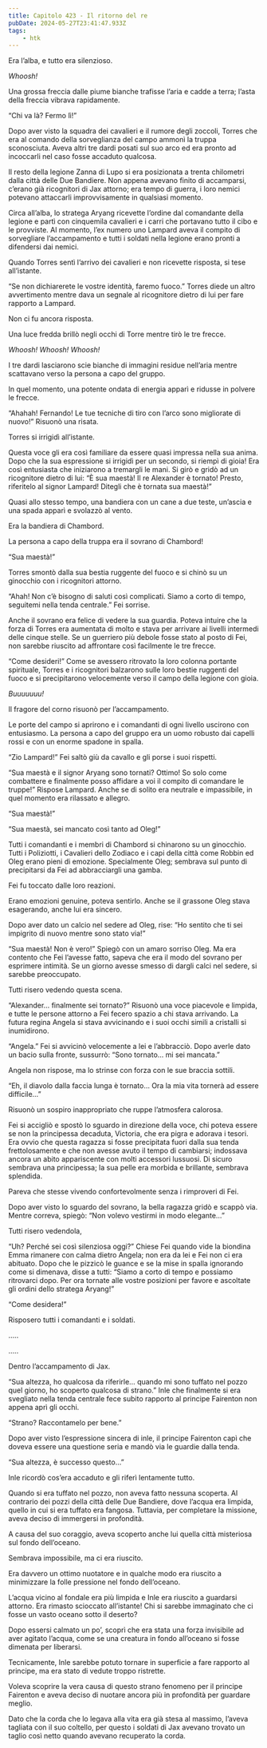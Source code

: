 ```yaml
---
title: Capitolo 423 - Il ritorno del re
pubDate: 2024-05-27T23:41:47.933Z
tags:
    - htk
---
```


Era l’alba, e tutto era silenzioso.

<em>Whoosh!</em>

Una grossa freccia dalle piume bianche trafisse l’aria e cadde a terra; l’asta della freccia vibrava rapidamente.

“Chi va là? Fermo lì!”

Dopo aver visto la squadra dei cavalieri e il rumore degli zoccoli, Torres che era al comando della sorveglianza del campo ammonì la truppa sconosciuta. Aveva altri tre dardi posati sul suo arco ed era pronto ad incoccarli nel caso fosse accaduto qualcosa.

Il resto della legione Zanna di Lupo si era posizionata a trenta chilometri dalla città delle Due Bandiere. Non appena avevano finito di accamparsi, c’erano già ricognitori di Jax attorno; era tempo di guerra, i loro nemici potevano attaccarli improvvisamente in qualsiasi momento.

Circa all’alba, lo stratega Aryang ricevette l’ordine dal comandante della legione e partì con cinquemila cavalieri e i carri che portavano tutto il cibo e le provviste. Al momento, l’ex numero uno Lampard aveva il compito di sorvegliare l’accampamento e tutti i soldati nella legione erano pronti a difendersi dai nemici.

Quando Torres sentì l’arrivo dei cavalieri e non ricevette risposta, si tese all’istante.

“Se non dichiarerete le vostre identità, faremo fuoco.” Torres diede un altro avvertimento mentre dava un segnale al ricognitore dietro di lui per fare rapporto a Lampard.

Non ci fu ancora risposta.

Una luce fredda brillò negli occhi di Torre mentre tirò le tre frecce.

<em>Whoosh! Whoosh! Whoosh!</em>

I tre dardi lasciarono scie bianche di immagini residue nell’aria mentre scattavano verso la persona a capo del gruppo.

In quel momento, una potente ondata di energia apparì e ridusse in polvere le frecce.

“Ahahah! Fernando! Le tue tecniche di tiro con l’arco sono migliorate di nuovo!” Risuonò una risata.

Torres si irrigidì all’istante.

Questa voce gli era così familiare da essere quasi impressa nella sua anima. Dopo che la sua espressione si irrigidì per un secondo, si riempì di gioia! Era così entusiasta che iniziarono a tremargli le mani. Si girò e gridò ad un ricognitore dietro di lui: “È sua maestà! Il re Alexander è tornato! Presto, riferitelo al signor Lampard! Ditegli che è tornata sua maestà!”

Quasi allo stesso tempo, una bandiera con un cane a due teste, un’ascia e una spada apparì e svolazzò al vento.

Era la bandiera di Chambord.

La persona a capo della truppa era il sovrano di Chambord!

“Sua maestà!”

Torres smontò dalla sua bestia ruggente del fuoco e si chinò su un ginocchio con i ricognitori attorno.

“Ahah! Non c’è bisogno di saluti così complicati. Siamo a corto di tempo, seguitemi nella tenda centrale.” Fei sorrise.

Anche il sovrano era felice di vedere la sua guardia. Poteva intuire che la forza di Torres era aumentata di molto e stava per arrivare ai livelli intermedi delle cinque stelle. Se un guerriero più debole fosse stato al posto di Fei, non sarebbe riuscito ad affrontare così facilmente le tre frecce.

“Come desideri!” Come se avessero ritrovato la loro colonna portante spirituale, Torres e i ricognitori balzarono sulle loro bestie ruggenti del fuoco e si precipitarono velocemente verso il campo della legione con gioia.

<em>Buuuuuuu!</em>

Il fragore del corno risuonò per l’accampamento.

Le porte del campo si aprirono e i comandanti di ogni livello uscirono con entusiasmo. La persona a capo del gruppo era un uomo robusto dai capelli rossi e con un enorme spadone in spalla.

“Zio Lampard!” Fei saltò giù da cavallo e gli porse i suoi rispetti.

“Sua maestà e il signor Aryang sono tornati? Ottimo! So solo come combattere e finalmente posso affidare a voi il compito di comandare le truppe!” Rispose Lampard. Anche se di solito era neutrale e impassibile, in quel momento era rilassato e allegro.

“Sua maestà!”

“Sua maestà, sei mancato così tanto ad Oleg!”

Tutti i comandanti e i membri di Chambord si chinarono su un ginocchio. Tutti i Poliziotti, i Cavalieri dello Zodiaco e i capi della città come Robbin ed Oleg erano pieni di emozione. Specialmente Oleg; sembrava sul punto di precipitarsi da Fei ad abbracciargli una gamba.

Fei fu toccato dalle loro reazioni.

Erano emozioni genuine, poteva sentirlo. Anche se il grassone Oleg stava esagerando, anche lui era sincero.

Dopo aver dato un calcio nel sedere ad Oleg, rise: “Ho sentito che ti sei impigrito di nuovo mentre sono stato via!”

“Sua maestà! Non è vero!” Spiegò con un amaro sorriso Oleg. Ma era contento che Fei l’avesse fatto, sapeva che era il modo del sovrano per esprimere intimità. Se un giorno avesse smesso di dargli calci nel sedere, si sarebbe preoccupato.

Tutti risero vedendo questa scena.

“Alexander… finalmente sei tornato?” Risuonò una voce piacevole e limpida, e tutte le persone attorno a Fei fecero spazio a chi stava arrivando. La futura regina Angela si stava avvicinando e i suoi occhi simili a cristalli si inumidirono.

“Angela.” Fei si avvicinò velocemente a lei e l’abbracciò. Dopo averle dato un bacio sulla fronte, sussurrò: “Sono tornato… mi sei mancata.”

Angela non rispose, ma lo strinse con forza con le sue braccia sottili.

“Eh, il diavolo dalla faccia lunga è tornato… Ora la mia vita tornerà ad essere difficile…”

Risuonò un sospiro inappropriato che ruppe l’atmosfera calorosa.

Fei si accigliò e spostò lo sguardo in direzione della voce, chi poteva essere se non la principessa decaduta, Victoria, che era pigra e adorava i tesori. Era ovvio che questa ragazza si fosse precipitata fuori dalla sua tenda frettolosamente e che non avesse avuto il tempo di cambiarsi; indossava ancora un abito appariscente con molti accessori lussuosi. Di sicuro sembrava una principessa; la sua pelle era morbida e brillante, sembrava splendida.

Pareva che stesse vivendo confortevolmente senza i rimproveri di Fei.

Dopo aver visto lo sguardo del sovrano, la bella ragazza gridò e scappò via. Mentre correva, spiegò: “Non volevo vestirmi in modo elegante…”

Tutti risero vedendola,

“Uh? Perché sei così silenziosa oggi?” Chiese Fei quando vide la biondina Emma rimanere con calma dietro Angela; non era da lei e Fei non ci era abituato. Dopo che le pizzicò le guance e se la mise in spalla ignorando come si dimenava, disse a tutti: “Siamo a corto di tempo e possiamo ritrovarci dopo. Per ora tornate alle vostre posizioni per favore e ascoltate gli ordini dello stratega Aryang!”

“Come desidera!”

Risposero tutti i comandanti e i soldati.

…..

…..

Dentro l’accampamento di Jax.

“Sua altezza, ho qualcosa da riferirle… quando mi sono tuffato nel pozzo quel giorno, ho scoperto qualcosa di strano.” Inle che finalmente si era svegliato nella tenda centrale fece subito rapporto al principe Fairenton non appena aprì gli occhi.

“Strano? Raccontamelo per bene.”

Dopo aver visto l’espressione sincera di inle, il principe Fairenton capì che doveva essere una questione seria e mandò via le guardie dalla tenda.

“Sua altezza, è successo questo…”

Inle ricordò cos’era accaduto e gli riferì lentamente tutto.

Quando si era tuffato nel pozzo, non aveva fatto nessuna scoperta. Al contrario dei pozzi della città delle Due Bandiere, dove l’acqua era limpida, quello in cui si era tuffato era fangosa. Tuttavia, per completare la missione, aveva deciso di immergersi in profondità.

A causa del suo coraggio, aveva scoperto anche lui quella città misteriosa sul fondo dell’oceano.

Sembrava impossibile, ma ci era riuscito.

Era davvero un ottimo nuotatore e in qualche modo era riuscito a minimizzare la folle pressione nel fondo dell’oceano.

L’acqua vicino al fondale era più limpida e Inle era riuscito a guardarsi attorno. Era rimasto scioccato all’istante! Chi si sarebbe immaginato che ci fosse un vasto oceano sotto il deserto?

Dopo essersi calmato un po’, scoprì che era stata una forza invisibile ad aver agitato l’acqua, come se una creatura in fondo all’oceano si fosse dimenata per liberarsi.

Tecnicamente, Inle sarebbe potuto tornare in superficie a fare rapporto al principe, ma era stato di vedute troppo ristrette.

Voleva scoprire la vera causa di questo strano fenomeno per il principe Fairenton e aveva deciso di nuotare ancora più in profondità per guardare meglio.

Dato che la corda che lo legava alla vita era già stesa al massimo, l’aveva tagliata con il suo coltello, per questo i soldati di Jax avevano trovato un taglio così netto quando avevano recuperato la corda.



